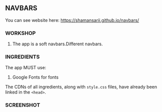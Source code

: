 NAVBARS
-------
You can see website here: https://shamansarii.github.io/navbars/

### WORKSHOP

1. The app is a soft navbars.Different navbars.

### INGREDIENTS

The app MUST use:
1. Google Fonts for fonts

The CDNs of all ingredients, along with `style.css` files, have already been linked in the `<head>`.

### SCREENSHOT

